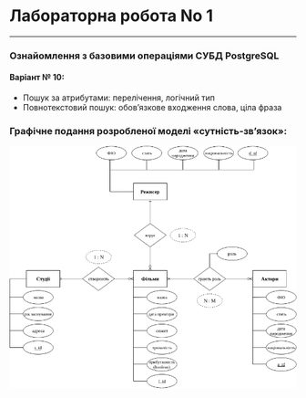 # Лабораторна робота No 1
* * *
### Ознайомлення з базовими операціями СУБД PostgreSQL

#### Варіант № 10:
 - Пошук за атрибутами: перелічення, логічний тип
 - Повнотекстовий пошук: обов’язкове входження слова, ціла фраза

### Графічне подання розробленої моделі «сутність-зв’язок»:

![ER-model](https://github.com/Valzavator/RelationalDatabasesLabs/blob/master/lab1/images/er-model.png)
